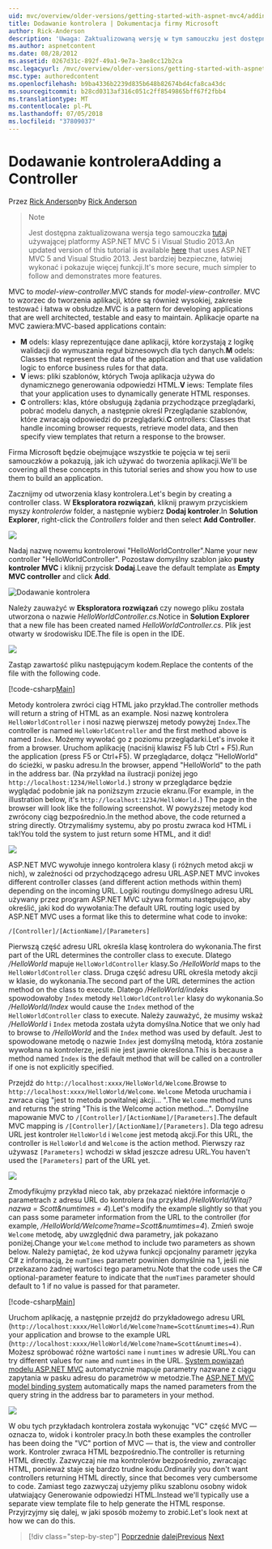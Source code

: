 ```yaml
---
uid: mvc/overview/older-versions/getting-started-with-aspnet-mvc4/adding-a-controller
title: Dodawanie kontrolera | Dokumentacja firmy Microsoft
author: Rick-Anderson
description: 'Uwaga: Zaktualizowaną wersję w tym samouczku jest dostępna w tym miejscu używającej platformy ASP.NET MVC 5 i Visual Studio 2013. Jest bardziej bezpieczne, łatwiej stosować i pokaz...'
ms.author: aspnetcontent
ms.date: 08/28/2012
ms.assetid: 0267d31c-892f-49a1-9e7a-3ae8cc12b2ca
msc.legacyurl: /mvc/overview/older-versions/getting-started-with-aspnet-mvc4/adding-a-controller
msc.type: authoredcontent
ms.openlocfilehash: b9ba4336b2239d835b648b82674bd4cfa8ca43dc
ms.sourcegitcommit: b28cd0313af316c051c2ff8549865bff67f2fbb4
ms.translationtype: MT
ms.contentlocale: pl-PL
ms.lasthandoff: 07/05/2018
ms.locfileid: "37809037"
---
```

<a name="adding-a-controller"></a><span data-ttu-id="7e06e-104">Dodawanie kontrolera</span><span class="sxs-lookup"><span data-stu-id="7e06e-104">Adding a Controller</span></span>
====================
<span data-ttu-id="7e06e-105">Przez [Rick Anderson](https://github.com/Rick-Anderson)</span><span class="sxs-lookup"><span data-stu-id="7e06e-105">by [Rick Anderson](https://github.com/Rick-Anderson)</span></span>

> > [!NOTE]
> > <span data-ttu-id="7e06e-106">Jest dostępna zaktualizowana wersja tego samouczka [tutaj](../../getting-started/introduction/getting-started.md) używającej platformy ASP.NET MVC 5 i Visual Studio 2013.</span><span class="sxs-lookup"><span data-stu-id="7e06e-106">An updated version of this tutorial is available [here](../../getting-started/introduction/getting-started.md) that uses ASP.NET MVC 5 and Visual Studio 2013.</span></span> <span data-ttu-id="7e06e-107">Jest bardziej bezpieczne, łatwiej wykonać i pokazuje więcej funkcji.</span><span class="sxs-lookup"><span data-stu-id="7e06e-107">It's more secure, much simpler to follow and demonstrates more features.</span></span>


<span data-ttu-id="7e06e-108">MVC to *model-view-controller*.</span><span class="sxs-lookup"><span data-stu-id="7e06e-108">MVC stands for *model-view-controller*.</span></span> <span data-ttu-id="7e06e-109">MVC to wzorzec do tworzenia aplikacji, które są również wysokiej, zakresie testować i łatwa w obsłudze.</span><span class="sxs-lookup"><span data-stu-id="7e06e-109">MVC is a pattern for developing applications that are well architected, testable and easy to maintain.</span></span> <span data-ttu-id="7e06e-110">Aplikacje oparte na MVC zawiera:</span><span class="sxs-lookup"><span data-stu-id="7e06e-110">MVC-based applications contain:</span></span>

- <span data-ttu-id="7e06e-111">**M** odels: klasy reprezentujące dane aplikacji, które korzystają z logikę walidacji do wymuszania reguł biznesowych dla tych danych.</span><span class="sxs-lookup"><span data-stu-id="7e06e-111">**M** odels: Classes that represent the data of the application and that use validation logic to enforce business rules for that data.</span></span>
- <span data-ttu-id="7e06e-112">**V** iews: pliki szablonów, których Twoja aplikacja używa do dynamicznego generowania odpowiedzi HTML.</span><span class="sxs-lookup"><span data-stu-id="7e06e-112">**V** iews: Template files that your application uses to dynamically generate HTML responses.</span></span>
- <span data-ttu-id="7e06e-113">**C** ontrollers: klas, które obsługują żądania przychodzące przeglądarki, pobrać modelu danych, a następnie określ Przeglądanie szablonów, które zwracają odpowiedzi do przeglądarki.</span><span class="sxs-lookup"><span data-stu-id="7e06e-113">**C** ontrollers: Classes that handle incoming browser requests, retrieve model data, and then specify view templates that return a response to the browser.</span></span>

<span data-ttu-id="7e06e-114">Firma Microsoft będzie obejmujące wszystkie te pojęcia w tej serii samouczków a pokazują, jak ich używać do tworzenia aplikacji.</span><span class="sxs-lookup"><span data-stu-id="7e06e-114">We'll be covering all these concepts in this tutorial series and show you how to use them to build an application.</span></span>

<span data-ttu-id="7e06e-115">Zacznijmy od utworzenia klasy kontrolera.</span><span class="sxs-lookup"><span data-stu-id="7e06e-115">Let's begin by creating a controller class.</span></span> <span data-ttu-id="7e06e-116">W **Eksploratora rozwiązań**, kliknij prawym przyciskiem myszy *kontrolerów* folder, a następnie wybierz **Dodaj kontroler**.</span><span class="sxs-lookup"><span data-stu-id="7e06e-116">In **Solution Explorer**, right-click the *Controllers* folder and then select **Add Controller**.</span></span>

![](adding-a-controller/_static/image1.png)

<span data-ttu-id="7e06e-117">Nadaj nazwę nowemu kontrolerowi &quot;HelloWorldController&quot;.</span><span class="sxs-lookup"><span data-stu-id="7e06e-117">Name your new controller &quot;HelloWorldController&quot;.</span></span> <span data-ttu-id="7e06e-118">Pozostaw domyślny szablon jako **pusty kontroler MVC** i kliknij przycisk **Dodaj**.</span><span class="sxs-lookup"><span data-stu-id="7e06e-118">Leave the default template as **Empty MVC controller** and click **Add**.</span></span>

![Dodawanie kontrolera](adding-a-controller/_static/image2.png)

<span data-ttu-id="7e06e-120">Należy zauważyć w **Eksploratora rozwiązań** czy nowego pliku została utworzona o nazwie *HelloWorldController.cs*.</span><span class="sxs-lookup"><span data-stu-id="7e06e-120">Notice in **Solution Explorer** that a new file has been created named *HelloWorldController.cs*.</span></span> <span data-ttu-id="7e06e-121">Plik jest otwarty w środowisku IDE.</span><span class="sxs-lookup"><span data-stu-id="7e06e-121">The file is open in the IDE.</span></span>

![](adding-a-controller/_static/image3.png)

<span data-ttu-id="7e06e-122">Zastąp zawartość pliku następującym kodem.</span><span class="sxs-lookup"><span data-stu-id="7e06e-122">Replace the contents of the file with the following code.</span></span>

[!code-csharp[Main](adding-a-controller/samples/sample1.cs)]

<span data-ttu-id="7e06e-123">Metody kontrolera zwróci ciąg HTML jako przykład.</span><span class="sxs-lookup"><span data-stu-id="7e06e-123">The controller methods will return a string of HTML as an example.</span></span> <span data-ttu-id="7e06e-124">Nosi nazwę kontrolera `HelloWorldController` i nosi nazwę pierwszej metody powyżej `Index`.</span><span class="sxs-lookup"><span data-stu-id="7e06e-124">The controller is named `HelloWorldController` and the first method above is named `Index`.</span></span> <span data-ttu-id="7e06e-125">Możemy wywołać go z poziomu przeglądarki.</span><span class="sxs-lookup"><span data-stu-id="7e06e-125">Let's invoke it from a browser.</span></span> <span data-ttu-id="7e06e-126">Uruchom aplikację (naciśnij klawisz F5 lub Ctrl + F5).</span><span class="sxs-lookup"><span data-stu-id="7e06e-126">Run the application (press F5 or Ctrl+F5).</span></span> <span data-ttu-id="7e06e-127">W przeglądarce, dołącz &quot;HelloWorld&quot; do ścieżki, w pasku adresu.</span><span class="sxs-lookup"><span data-stu-id="7e06e-127">In the browser, append &quot;HelloWorld&quot; to the path in the address bar.</span></span> <span data-ttu-id="7e06e-128">(Na przykład na ilustracji poniżej jego `http://localhost:1234/HelloWorld.`) strony w przeglądarce będzie wyglądać podobnie jak na poniższym zrzucie ekranu.</span><span class="sxs-lookup"><span data-stu-id="7e06e-128">(For example, in the illustration below, it's `http://localhost:1234/HelloWorld.`) The page in the browser will look like the following screenshot.</span></span> <span data-ttu-id="7e06e-129">W powyższej metody kod zwrócony ciąg bezpośrednio.</span><span class="sxs-lookup"><span data-stu-id="7e06e-129">In the method above, the code returned a string directly.</span></span> <span data-ttu-id="7e06e-130">Otrzymaliśmy systemu, aby po prostu zwraca kod HTML i tak!</span><span class="sxs-lookup"><span data-stu-id="7e06e-130">You told the system to just return some HTML, and it did!</span></span>

![](adding-a-controller/_static/image4.png)

<span data-ttu-id="7e06e-131">ASP.NET MVC wywołuje innego kontrolera klasy (i różnych metod akcji w nich), w zależności od przychodzącego adresu URL.</span><span class="sxs-lookup"><span data-stu-id="7e06e-131">ASP.NET MVC invokes different controller classes (and different action methods within them) depending on the incoming URL.</span></span> <span data-ttu-id="7e06e-132">Logiki routingu domyślnego adresu URL używany przez program ASP.NET MVC używa formatu następująco, aby określić, jaki kod do wywołania:</span><span class="sxs-lookup"><span data-stu-id="7e06e-132">The default URL routing logic used by ASP.NET MVC uses a format like this to determine what code to invoke:</span></span>

`/[Controller]/[ActionName]/[Parameters]`

<span data-ttu-id="7e06e-133">Pierwszą część adresu URL określa klasę kontrolera do wykonania.</span><span class="sxs-lookup"><span data-stu-id="7e06e-133">The first part of the URL determines the controller class to execute.</span></span> <span data-ttu-id="7e06e-134">Dlatego */HelloWorld* mapuje `HelloWorldController` klasy.</span><span class="sxs-lookup"><span data-stu-id="7e06e-134">So */HelloWorld* maps to the `HelloWorldController` class.</span></span> <span data-ttu-id="7e06e-135">Druga część adresu URL określa metody akcji w klasie, do wykonania.</span><span class="sxs-lookup"><span data-stu-id="7e06e-135">The second part of the URL determines the action method on the class to execute.</span></span> <span data-ttu-id="7e06e-136">Dlatego */HelloWorld/indeks* spowodowałoby `Index` metody `HelloWorldController` klasy do wykonania.</span><span class="sxs-lookup"><span data-stu-id="7e06e-136">So */HelloWorld/Index* would cause the `Index` method of the `HelloWorldController` class to execute.</span></span> <span data-ttu-id="7e06e-137">Należy zauważyć, że musimy wskaż */HelloWorld* i `Index` metoda została użyta domyślna.</span><span class="sxs-lookup"><span data-stu-id="7e06e-137">Notice that we only had to browse to */HelloWorld* and the `Index` method was used by default.</span></span> <span data-ttu-id="7e06e-138">Jest to spowodowane metodę o nazwie `Index` jest domyślną metodą, która zostanie wywołana na kontrolerze, jeśli nie jest jawnie określona.</span><span class="sxs-lookup"><span data-stu-id="7e06e-138">This is because a method named `Index` is the default method that will be called on a controller if one is not explicitly specified.</span></span>

<span data-ttu-id="7e06e-139">Przejdź do `http://localhost:xxxx/HelloWorld/Welcome`.</span><span class="sxs-lookup"><span data-stu-id="7e06e-139">Browse to `http://localhost:xxxx/HelloWorld/Welcome`.</span></span> <span data-ttu-id="7e06e-140">`Welcome` Metoda uruchamia i zwraca ciąg &quot;jest to metoda powitalnej akcji... &quot;.</span><span class="sxs-lookup"><span data-stu-id="7e06e-140">The `Welcome` method runs and returns the string &quot;This is the Welcome action method...&quot;.</span></span> <span data-ttu-id="7e06e-141">Domyślne mapowanie MVC to `/[Controller]/[ActionName]/[Parameters]`.</span><span class="sxs-lookup"><span data-stu-id="7e06e-141">The default MVC mapping is `/[Controller]/[ActionName]/[Parameters]`.</span></span> <span data-ttu-id="7e06e-142">Dla tego adresu URL jest kontroler `HelloWorld` i `Welcome` jest metodą akcji.</span><span class="sxs-lookup"><span data-stu-id="7e06e-142">For this URL, the controller is `HelloWorld` and `Welcome` is the action method.</span></span> <span data-ttu-id="7e06e-143">Pierwszy raz używasz `[Parameters]` wchodzi w skład jeszcze adresu URL.</span><span class="sxs-lookup"><span data-stu-id="7e06e-143">You haven't used the `[Parameters]` part of the URL yet.</span></span>

![](adding-a-controller/_static/image5.png)

<span data-ttu-id="7e06e-144">Zmodyfikujmy przykład nieco tak, aby przekazać niektóre informacje o parametrach z adresu URL do kontrolera (na przykład */HelloWorld/Witaj? nazwa = Scott&amp;numtimes = 4*).</span><span class="sxs-lookup"><span data-stu-id="7e06e-144">Let's modify the example slightly so that you can pass some parameter information from the URL to the controller (for example, */HelloWorld/Welcome?name=Scott&amp;numtimes=4*).</span></span> <span data-ttu-id="7e06e-145">Zmień swoje `Welcome` metodę, aby uwzględnić dwa parametry, jak pokazano poniżej.</span><span class="sxs-lookup"><span data-stu-id="7e06e-145">Change your `Welcome` method to include two parameters as shown below.</span></span> <span data-ttu-id="7e06e-146">Należy pamiętać, że kod używa funkcji opcjonalny parametr języka C# z informacją, że `numTimes` parametr powinien domyślnie na 1, jeśli nie przekazano żadnej wartości tego parametru.</span><span class="sxs-lookup"><span data-stu-id="7e06e-146">Note that the code uses the C# optional-parameter feature to indicate that the `numTimes` parameter should default to 1 if no value is passed for that parameter.</span></span>

[!code-csharp[Main](adding-a-controller/samples/sample2.cs)]

<span data-ttu-id="7e06e-147">Uruchom aplikację, a następnie przejdź do przykładowego adresu URL (`http://localhost:xxxx/HelloWorld/Welcome?name=Scott&numtimes=4)`.</span><span class="sxs-lookup"><span data-stu-id="7e06e-147">Run your application and browse to the example URL (`http://localhost:xxxx/HelloWorld/Welcome?name=Scott&numtimes=4)`.</span></span> <span data-ttu-id="7e06e-148">Możesz spróbować różne wartości `name` i `numtimes` w adresie URL.</span><span class="sxs-lookup"><span data-stu-id="7e06e-148">You can try different values for `name` and `numtimes` in the URL.</span></span> <span data-ttu-id="7e06e-149">[System powiązań modelu ASP.NET MVC](http://odetocode.com/Blogs/scott/archive/2009/04/27/6-tips-for-asp-net-mvc-model-binding.aspx) automatycznie mapuje parametry nazwane z ciągu zapytania w pasku adresu do parametrów w metodzie.</span><span class="sxs-lookup"><span data-stu-id="7e06e-149">The [ASP.NET MVC model binding system](http://odetocode.com/Blogs/scott/archive/2009/04/27/6-tips-for-asp-net-mvc-model-binding.aspx) automatically maps the named parameters from the query string in the address bar to parameters in your method.</span></span>

![](adding-a-controller/_static/image6.png)

<span data-ttu-id="7e06e-150">W obu tych przykładach kontrolera została wykonując &quot;VC&quot; część MVC — oznacza to, widok i kontroler pracy.</span><span class="sxs-lookup"><span data-stu-id="7e06e-150">In both these examples the controller has been doing the &quot;VC&quot; portion of MVC — that is, the view and controller work.</span></span> <span data-ttu-id="7e06e-151">Kontroler zwraca HTML bezpośrednio.</span><span class="sxs-lookup"><span data-stu-id="7e06e-151">The controller is returning HTML directly.</span></span> <span data-ttu-id="7e06e-152">Zazwyczaj nie ma kontrolerów bezpośrednio, zwracając HTML, ponieważ staje się bardzo trudne kodu.</span><span class="sxs-lookup"><span data-stu-id="7e06e-152">Ordinarily you don't want controllers returning HTML directly, since that becomes very cumbersome to code.</span></span> <span data-ttu-id="7e06e-153">Zamiast tego zazwyczaj użyjemy pliku szablonu osobny widok ułatwiający Generowanie odpowiedzi HTML.</span><span class="sxs-lookup"><span data-stu-id="7e06e-153">Instead we'll typically use a separate view template file to help generate the HTML response.</span></span> <span data-ttu-id="7e06e-154">Przyjrzyjmy się dalej, w jaki sposób możemy to zrobić.</span><span class="sxs-lookup"><span data-stu-id="7e06e-154">Let's look next at how we can do this.</span></span>

> [!div class="step-by-step"]
> <span data-ttu-id="7e06e-155">[Poprzednie](intro-to-aspnet-mvc-4.md)
> [dalej](adding-a-view.md)</span><span class="sxs-lookup"><span data-stu-id="7e06e-155">[Previous](intro-to-aspnet-mvc-4.md)
[Next](adding-a-view.md)</span></span>
